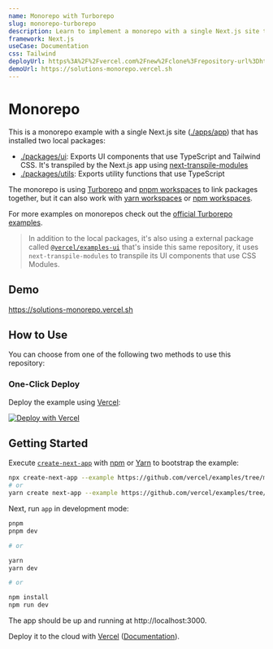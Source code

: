 ```yaml
---
name: Monorepo with Turborepo
slug: monorepo-turborepo
description: Learn to implement a monorepo with a single Next.js site that has installed two local packages.
framework: Next.js
useCase: Documentation
css: Tailwind
deployUrl: https%3A%2F%2Fvercel.com%2Fnew%2Fclone%3Frepository-url%3Dhttps%3A%2F%2Fgithub.com%2Fvercel%2Fexamples%2Ftree%2Fmain%2Fsolutions%2Fmonorepo%26project-name%3Dmonorepo%26repository-name%3Dmonorepo%26root-directory%3Dapps%2Fapp%26build-command%3Dcd%20..%2F..%20%26%26%20npx%20turbo%20run%20build%20--filter%3Dapp...%26ignore-command%3Dnpx%20turbo-ignore
demoUrl: https://solutions-monorepo.vercel.sh
---
```


# Monorepo

This is a monorepo example with a single Next.js site ([./apps/app](./apps/app)) that has installed two local packages:

- [./packages/ui](./packages/ui): Exports UI components that use TypeScript and Tailwind CSS. It's transpiled by the Next.js app using [next-transpile-modules](https://github.com/martpie/next-transpile-modules)
- [./packages/utils](./packages/utils): Exports utility functions that use TypeScript

The monorepo is using [Turborepo](https://turborepo.org/) and [pnpm workspaces](https://pnpm.io/workspaces) to link packages together, but it can also work with [yarn workspaces](https://classic.yarnpkg.com/lang/en/docs/workspaces/) or [npm workspaces](https://docs.npmjs.com/cli/v8/using-npm/workspaces).

For more examples on monorepos check out the [official Turborepo examples](https://github.com/vercel/turborepo/tree/main/examples).

> In addition to the local packages, it's also using a external package called [`@vercel/examples-ui`](../../packages/ui) that's inside this same repository, it uses `next-transpile-modules` to transpile its UI components that use CSS Modules.

## Demo

https://solutions-monorepo.vercel.sh

## How to Use

You can choose from one of the following two methods to use this repository:

### One-Click Deploy

Deploy the example using [Vercel](https://vercel.com?utm_source=github&utm_medium=readme&utm_campaign=vercel-examples):

[![Deploy with Vercel](https://vercel.com/button)](https%3A%2F%2Fvercel.com%2Fnew%2Fclone%3Frepository-url%3Dhttps%3A%2F%2Fgithub.com%2Fvercel%2Fexamples%2Ftree%2Fmain%2Fsolutions%2Fmonorepo%26project-name%3Dmonorepo%26repository-name%3Dmonorepo%26root-directory%3Dapps%2Fapp%26build-command%3Dcd%20..%2F..%20%26%26%20npx%20turbo%20run%20build%20--filter%3Dapp...%26ignore-command%3Dnpx%20turbo-ignore)

## Getting Started

Execute [`create-next-app`](https://github.com/vercel/next.js/tree/canary/packages/create-next-app) with [npm](https://docs.npmjs.com/cli/init) or [Yarn](https://yarnpkg.com/lang/en/docs/cli/create/) to bootstrap the example:

```bash
npx create-next-app --example https://github.com/vercel/examples/tree/main/solutions/monorepo monorepo
# or
yarn create next-app --example https://github.com/vercel/examples/tree/main/solutions/monorepo monorepo
```

Next, run `app` in development mode:

```bash
pnpm
pnpm dev

# or

yarn
yarn dev

# or

npm install
npm run dev
```

The app should be up and running at http://localhost:3000.

Deploy it to the cloud with [Vercel](https://vercel.com/new?utm_source=github&utm_medium=readme&utm_campaign=monorepo-example) ([Documentation](https://nextjs.org/docs/deployment)).
